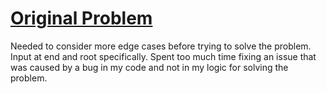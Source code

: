 # [Original Problem](https://leetcode.com/problems/add-one-row-to-tree/#/description)

Needed to consider more edge cases before trying to solve the problem. Input at end and root specifically. Spent too much time fixing an issue that was caused by a bug in my code and not in my logic for solving the problem.
